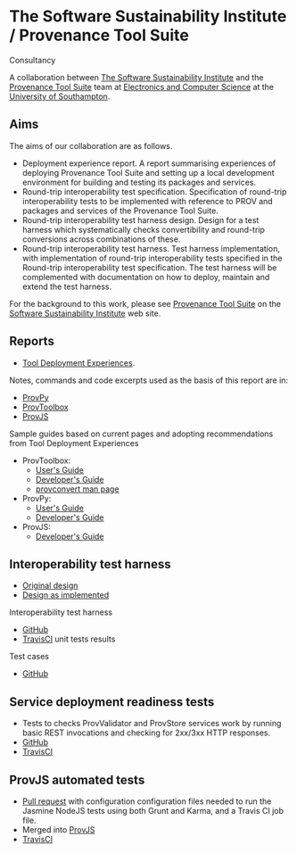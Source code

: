 # The Software Sustainability Institute / Provenance Tool Suite 
Consultancy

A collaboration between [The Software Sustainability Institute](http://www.software.ac.uk) and the [Provenance Tool Suite](http://provenance.ecs.soton.ac.uk/) team at [Electronics and Computer Science](http://www.ecs.soton.ac.uk) at the [University of Southampton](http://www.soton.ac.uk).

## Aims

The aims of our collaboration are as follows.

* Deployment experience report. A report summarising experiences of deploying Provenance Tool Suite and setting up a local development environment for building and testing its packages and services.
* Round-trip interoperability test specification. Specification of round-trip interoperability tests to be implemented with reference to PROV and packages and services of the Provenance Tool Suite.
* Round-trip interoperability test harness design. Design for a test harness which systematically checks convertibility and round-trip conversions across combinations of these.
* Round-trip interoperability test harness. Test harness implementation, with implementation of round-trip interoperability tests specified in the Round-trip interoperability test specification. The test harness will be complemented with documentation on how to deploy, maintain and extend the test harness.

For the background to this work, please see [Provenance Tool Suite](http://www.software.ac.uk/who-do-we-work/provenance-tool-suite) on the [Software Sustainability Institute](http://www.software.ac.uk) web site.

## Reports

* [Tool Deployment Experiences](./ToolsDeployment.md). 

Notes, commands and code excerpts used as the basis of this report are in:

* [ProvPy](./ProvPy/ProvPy.md)
* [ProvToolbox](./ProvToolbox/ProvToolbox.md)
* [ProvJS](./ProvJS/ProvJS.md)

Sample guides based on current pages and adopting recommendations from Tool Deployment Experiences

* ProvToolbox:
  - [User's Guide](./ProvToolbox/UsersGuide.md)
  - [Developer's Guide](./ProvToolbox/DevelopersGuide.md)
  - [provconvert man page](./ProvToolbox/manpage.md)
* ProvPy:
  - [User's Guide](./ProvPy/UsersGuide.md)
  - [Developer's Guide](./ProvPy/DevelopersGuide.md)
* ProvJS:
  - [Developer's Guide](./ProvJS/DevelopersGuide.md)

## Interoperability test harness
 
* [Original design](./InteroperabilityTestHarness.md)
* [Design as implemented](https://github.com/prov-suite/interop-test-harness/docs/Design.md)

Interoperability test harness

* [GitHub](https://github.com/prov-suite/interop-test-harness)
* [TravisCI](https://travis-ci.org/prov-suite/interop-test-harness) unit tests results

Test cases

* [GitHub](https://github.com/prov-suite/testcases)

## Service deployment readiness tests

* Tests to checks ProvValidator and ProvStore services work by running basic REST invocations and checking for 2xx/3xx HTTP responses.
* [GitHub](https://github.com/prov-suite/service-tests)
* [TravisCI](https://travis-ci.org/prov-suite/service-tests)

## ProvJS automated tests

* [Pull request](https://github.com/prov-suite/provjs/pull/1) with configuration configuration files needed to run the Jasmine NodeJS tests using both Grunt and Karma, and a Travis CI job file. 
* Merged into [ProvJS](https://github.com/prov-suite/provjs)
* [TravisCI](https://travis-ci.org/prov-suite/provjs)
